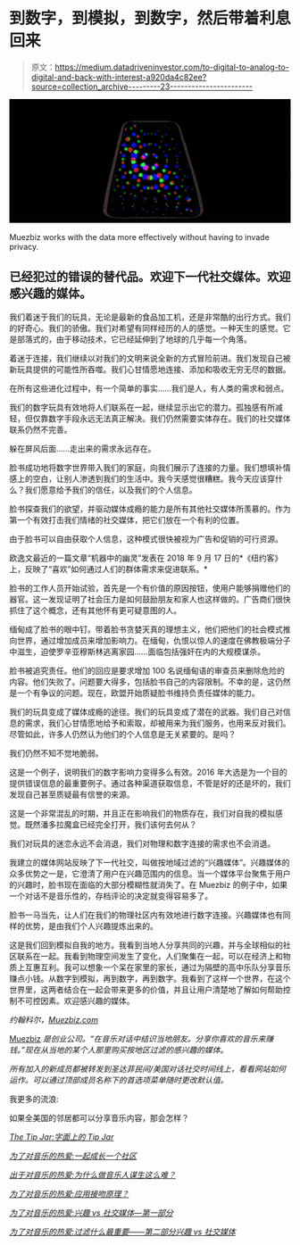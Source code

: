# 到数字，到模拟，到数字，然后带着利息回来

> 原文：<https://medium.datadriveninvestor.com/to-digital-to-analog-to-digital-and-back-with-interest-a920da4c82ee?source=collection_archive---------23----------------------->

![](img/2c4318d81c510a8023360fc73b52cf1c.png)

Muezbiz works with the data more effectively without having to invade privacy.

## 已经犯过的错误的替代品。欢迎下一代社交媒体。欢迎感兴趣的媒体。

我们着迷于我们的玩具，无论是最新的食品加工机，还是非常酷的出行方式。我们的好奇心。我们的骄傲。我们对希望有同样经历的人的感觉。一种天生的感觉。它是部落式的，由于移动技术，它已经延伸到了地球的几乎每一个角落。

着迷于连接，我们继续以对我们的文明来说全新的方式冒险前进。我们发现自己被新玩具提供的可能性所吞噬。我们心甘情愿地连接、添加和吸收无穷无尽的数据。

在所有这些进化过程中，有一个简单的事实……我们是人，有人类的需求和弱点。

我们的数字玩具有效地将人们联系在一起，继续显示出它的潜力。孤独感有所减轻，但仅靠数字手段永远无法真正解决。我们仍然需要实体存在。我们的社交媒体联系仍然不完善。

躲在屏风后面……走出来的需求永远存在。

脸书成功地将数字世界带入我们的家庭，向我们展示了连接的力量。我们想填补情感上的空白，让别人渗透到我们的生活中。我今天感觉很糟糕。我今天应该穿什么？我们愿意给予我们的信任，以及我们的个人信息。

脸书探查我们的欲望，并驱动媒体成瘾的能力是所有其他社交媒体所羡慕的。作为第一个有效打击我们情绪的社交媒体，把它们放在一个有利的位置。

由于脸书可以自由获取个人信息，这种模式很快被视为广告和促销的可行资源。

欧逸文最近的一篇文章“机器中的幽灵”发表在 2018 年 9 月 17 日的*《纽约客》上，反映了“喜欢”如何通过人们的群体需求来促进联系。*

脸书的工作人员开始试验，首先是一个有价值的原因按钮，使用户能够捐赠他们的器官。这一发现证明了社会压力是如何鼓励朋友和家人也这样做的。广告商们很快抓住了这个概念，还有其他怀有更可疑意图的人。

缅甸成了脸书的眼中钉。带着脸书贪婪天真的理想主义，他们把他们的社会模式推向世界，通过增加成员来增加影响力。在缅甸，仇恨以惊人的速度在佛教极端分子中滋生，迫使罗辛亚穆斯林逃离家园……面临包括强奸在内的大规模谋杀。

脸书被追究责任。他们的回应是要求增加 100 名说缅甸语的审查员来删除危险的内容。他们失败了。问题要大得多，包括脸书自己的内容限制。不幸的是，这仍然是一个有争议的问题。现在，欧盟开始质疑脸书维持负责任媒体的能力。

我们的玩具变成了媒体成瘾的途径。我们的玩具变成了潜在的武器。我们自己对信息的需求，我们心甘情愿地给予和索取，却被用来为我们服务，也用来反对我们。尽管如此，许多人仍然认为他们的个人信息是无关紧要的。是吗？

我们仍然不知不觉地脆弱。

这是一个例子，说明我们的数字影响力变得多么有效。2016 年大选是为一个目的提供错误信息的最重要例子。通过各种渠道获取信息，不管是好的还是坏的，我们发现自己甚至质疑最有信誉的来源。

这是一个非常混乱的时期，并且正在影响我们的物质存在，我们对自我的模拟感觉。既然潘多拉魔盒已经完全打开，我们该何去何从？

我们对玩具的迷恋永远不会消退，我们对物理和数字连接的需求也不会消退。

我建立的媒体网站反映了下一代社交，叫做按地域过滤的“兴趣媒体”。兴趣媒体的众多优势之一是，它澄清了用户在兴趣范围内的信息。当一个媒体平台聚焦于用户的兴趣时，脸书现在面临的大部分模糊性就消失了。在 Muezbiz 的例子中，如果一个对话不是音乐性的，存档评论的决定就变得容易多了。

脸书一马当先，让人们在我们的物理社区内有效地进行数字连接。兴趣媒体也有同样的优势，是由我们个人兴趣提炼出来的。

这是我们回到模拟自我的地方。我看到当地人分享共同的兴趣，并与全球相似的社区联系在一起。我看到物理空间发生了变化，人们聚集在一起，可以在经济上和物质上互惠互利。我可以想象一个呆在家里的家长，通过为隔壁的高中乐队分享音乐赚点小钱。从数字到模拟，再到数字，再到数字。我看到了这样一个世界，在这个世界里，这两者结合在一起会带来更多的价值，并且让用户清楚地了解如何帮助控制不可控因素。欢迎感兴趣的媒体。

*约翰科尔，*[*Muezbiz.com*](http://muezbiz.com/)

[Muezbiz](https://www.muezbiz.com) *是创业公司。“在音乐对话中结识当地朋友。分享你喜欢的音乐来赚钱。”现在从当地的某个人那里购买按地区过滤的感兴趣的媒体。*

*所有加入的新成员都被转发到圣达菲民间/美国对话社交时间线上，看看网站如何运作。可以通过顶部成员名称下的首选项菜单随时更改默认值。*

我更多的流浪:

如果全美国的邻居都可以分享音乐内容，那会怎样？

[*The Tip Jar:字面上的 Tip Jar*](https://medium.com/@john_cole/the-tip-jar-literally-the-tip-jar-fc13c8757a89)

[*为了对音乐的热爱:一起成长一个社区*](https://medium.com/@john_cole/for-the-love-of-music-growing-a-community-together-b4773e33bc43)

[*出于对音乐的热爱:为什么做音乐人谋生这么难？*](https://medium.com/@john_cole/for-the-love-of-music-why-is-it-so-hard-to-make-a-living-being-a-musician-4a7af7fcd07)

[*为了对音乐的热爱:应用接吻原理？*](https://medium.com/@john_cole/for-the-love-of-music-applying-the-kiss-principle-4a653c6e1dfa)

[*为了对音乐的热爱:兴趣 vs 社交媒体—第一部分*](https://medium.com/@john_cole/for-the-love-of-music-interest-vs-social-media-part-1-1ffeac174a29)

[*为了对音乐的热爱:过滤什么最重要——第二部分兴趣 vs 社交媒体*](https://medium.com/@john_cole/for-the-love-of-music-filtering-what-matters-part-2-interest-vs-social-media-5196c7071450)